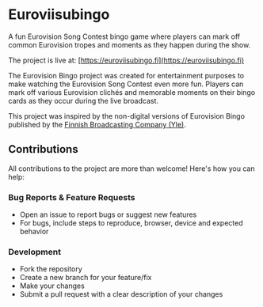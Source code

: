 # Euroviisubingo

A fun Eurovision Song Contest bingo game where players can mark off common Eurovision tropes and moments as they happen during the show.

The project is live at: [https://euroviisubingo.fi](https://euroviisubingo.fi)

The Eurovision Bingo project was created for entertainment purposes to make watching the Eurovision Song Contest even more fun. Players can mark off various Eurovision clichés and memorable moments on their bingo cards as they occur during the live broadcast.

This project was inspired by the non-digital versions of Eurovision Bingo published by the [Finnish Broadcasting Company (Yle)](https://yle.fi/a/74-20156509).

## Contributions

All contributions to the project are more than welcome! Here's how you can help:

### Bug Reports & Feature Requests

- Open an issue to report bugs or suggest new features
- For bugs, include steps to reproduce, browser, device and expected behavior

### Development

- Fork the repository
- Create a new branch for your feature/fix
- Make your changes
- Submit a pull request with a clear description of your changes
